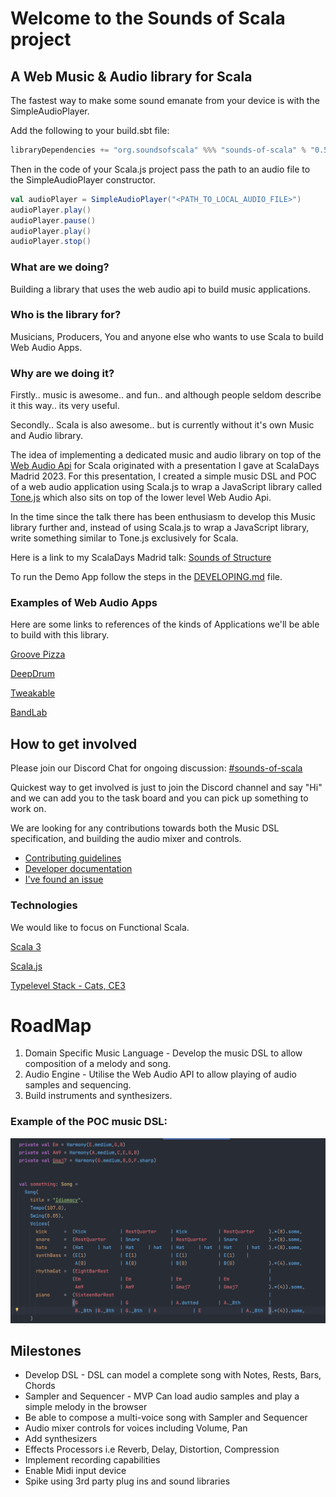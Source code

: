# Welcome to the Sounds of Scala project

## A Web Music & Audio library for Scala

The fastest way to make some sound emanate from your device is with the SimpleAudioPlayer.

Add the following to your build.sbt file:

```scala 3
libraryDependencies += "org.soundsofscala" %%% "sounds-of-scala" % "0.5.0"
```
Then in the code of your Scala.js project pass the path to an audio file to the SimpleAudioPlayer constructor.

```scala 3
val audioPlayer = SimpleAudioPlayer("<PATH_TO_LOCAL_AUDIO_FILE>")
audioPlayer.play()
audioPlayer.pause()
audioPlayer.play()
audioPlayer.stop()
```


### What are we doing?
Building a library that uses the web audio api to build music applications. 

### Who is the library for?
Musicians, Producers, You and anyone else who wants to use Scala to build Web Audio Apps.

### Why are we doing it?
Firstly.. music is awesome.. and fun.. and although people seldom describe it this way.. its very useful. 

Secondly.. Scala is also awesome.. but is currently without it's own Music and Audio library.

The idea of implementing a dedicated music and audio library on top of the [Web Audio Api](https://developer.mozilla.org/en-US/docs/Web/API/Web_Audio_API) for Scala originated with a presentation I gave at ScalaDays Madrid 2023.
For this presentation, I created a simple music DSL and POC of a web audio application using Scala.js to wrap a JavaScript library called [Tone.js](https://tonejs.github.io/) which also sits on top of the lower level Web Audio Api. 

In the time since the talk there has been enthusiasm to develop this Music library further and, instead of using Scala.js to wrap a JavaScript library, write something similar to Tone.js exclusively for Scala. 

Here is a link to my ScalaDays Madrid talk: [Sounds of Structure](https://www.youtube.com/watch?v=L4rf_QUD7nw&t=253s)

To run the Demo App follow the steps in the [DEVELOPING.md](./DEVELOPING.md) file.

### Examples of Web Audio Apps

Here are some links to references of the kinds of Applications we'll be able to build with this library.

[Groove Pizza](https://apps.musedlab.org/groovepizza/?museid=g-ynenctF&)

[DeepDrum](https://gogulilango.com/software/deep-drum)

[Tweakable](https://tweakable.org/)

[BandLab](https://www.bandlab.com/)


## How to get involved

Please join our Discord Chat for ongoing discussion: [#sounds-of-scala](https://discord.gg/g2vYRAUjVW)

Quickest way to get involved is just to join the Discord channel and say "Hi" and we can add you to the task board and you can pick up something to work on. 

We are looking for any contributions towards both the Music DSL specification, and building the audio mixer and controls.

* [Contributing guidelines](./CONTRIBUTING.md)
* [Developer documentation](./DEVELOPING.md)
* [I've found an issue](https://github.com/pauliamgiant/sounds-of-scala/issues)

### Technologies

We would like to focus on Functional Scala.

[Scala 3](https://scala-lang.org/api/3.x/)

[Scala.js](https://www.scala-js.org/)

[Typelevel Stack - Cats, CE3](https://typelevel.org/)

# RoadMap
1. Domain Specific Music Language - Develop the music DSL to allow composition of a melody and song.
2. Audio Engine - Utilise the Web Audio API to allow playing of audio samples and sequencing.
3. Build instruments and synthesizers.

### Example of the POC music DSL:

![dsl-example.png](dsl-example.png)

## Milestones
- Develop DSL - DSL can model a complete song with Notes, Rests, Bars, Chords
- Sampler and Sequencer - MVP Can load audio samples and play a simple melody in the browser
- Be able to compose a multi-voice song with Sampler and Sequencer
- Audio mixer controls for voices including Volume, Pan
- Add synthesizers
- Effects Processors i.e Reverb, Delay, Distortion, Compression
- Implement recording capabilities
- Enable Midi input device
- Spike using 3rd party plug ins and sound libraries

